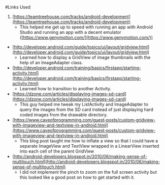 #Links Used


1. [https://teamtreehouse.com/tracks/android-development](https://teamtreehouse.com/tracks/android-development)
	*  This helped me get up to speed with running an app with Android Studio and running an app with a decent emulator ([https://www.genymotion.com/](https://www.genymotion.com/))
* [http://developer.android.com/guide/topics/ui/layout/gridview.html](http://developer.android.com/guide/topics/ui/layout/gridview.html)
    * Learned how to display a GridView of image thumbnails with the help of an ImageAdapter class.
* [http://developer.android.com/training/basics/firstapp/starting-activity.html](http://developer.android.com/training/basics/firstapp/starting-activity.html)
	* Learned how to transition to another Activity.
* [https://dzone.com/articles/displaying-images-sd-card](https://dzone.com/articles/displaying-images-sd-card)
	* This guy helped me tweak my ListActivity and ImageAdapter to query the images from the SD card instead of just displaying hard coded images from the drawable directory.
* [https://www.caveofprogramming.com/guest-posts/custom-gridview-with-imageview-and-textview-in-android.html](https://www.caveofprogramming.com/guest-posts/custom-gridview-with-imageview-and-textview-in-android.html)
	* This blog post taught me how to inflate a view so that I could have a separate ImageView and TextView wrapped in a LinearView inserted into each cell of the parent GridView
* [http://android-developers.blogspot.in/2010/06/making-sense-of-multitouch.html](http://android-developers.blogspot.in/2010/06/making-sense-of-multitouch.html)
	* I did not implement the pinch to zoom on the full screen activity but this looked like a good post on how to get started with it.
